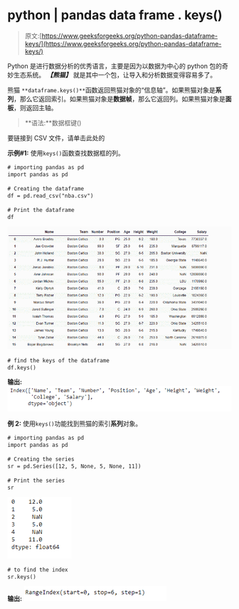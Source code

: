 # python | pandas data frame . keys()

> 原文:[https://www.geeksforgeeks.org/python-pandas-dataframe-keys/](https://www.geeksforgeeks.org/python-pandas-dataframe-keys/)

Python 是进行数据分析的优秀语言，主要是因为以数据为中心的 python 包的奇妙生态系统。 ***【熊猫】*** 就是其中一个包，让导入和分析数据变得容易多了。

熊猫 `**dataframe.keys()**`函数返回熊猫对象的“信息轴”。如果熊猫对象是**系列**，那么它返回索引。如果熊猫对象是**数据帧**，那么它返回列。如果熊猫对象是**面板**，则返回主轴。

> **语法:**数据框键()

要链接到 CSV 文件，请单击此处的

**示例#1:** 使用`keys()`函数查找数据框的列。

```
# importing pandas as pd
import pandas as pd

# Creating the dataframe 
df = pd.read_csv("nba.csv")

# Print the dataframe
df
```

![](img/28414d85db1bf456553acd4365f9be86.png)

```
# find the keys of the dataframe
df.keys()
```

**输出:**
![](img/b17d50313304ac228f6159c1150fb02d.png)

**例 2:** 使用`keys()`功能找到熊猫的索引**系列**对象。

```
# importing pandas as pd
import pandas as pd

# Creating the series 
sr = pd.Series([12, 5, None, 5, None, 11])

# Print the series
sr
```

![](img/0e53219ed39981b1c78b2e286fe21ee3.png)

```
# to find the index
sr.keys()
```

**输出:**
![](img/5f31dbe6f0369149da1e8b618f8d8170.png)